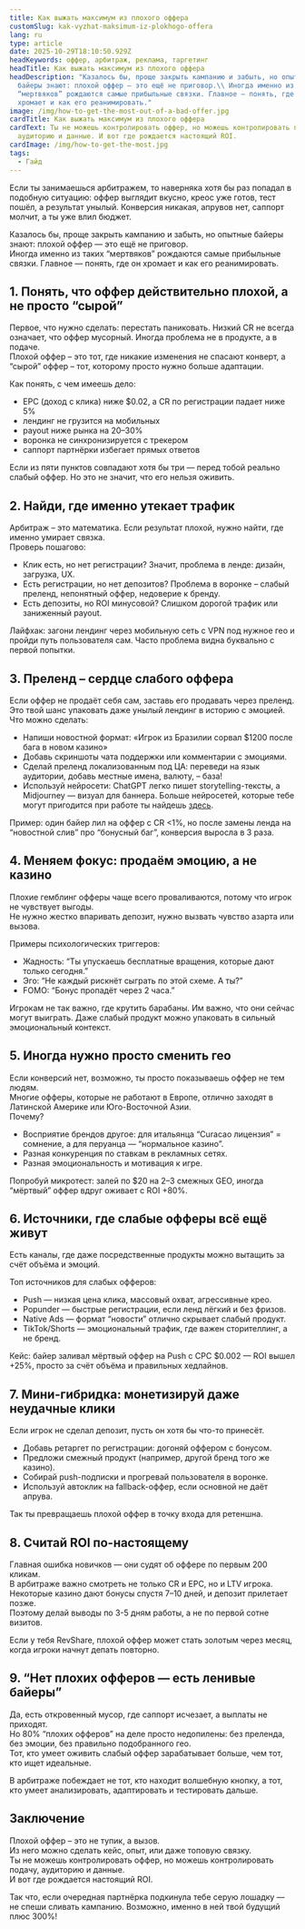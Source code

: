 ```yaml
---
title: Как выжать максимум из плохого оффера
customSlug: kak-vyzhat-maksimum-iz-plokhogo-offera
lang: ru
type: article
date: 2025-10-29T18:10:50.929Z
headKeywords: оффер, арбитраж, реклама, таргетинг
headTitle: Как выжать максимум из плохого оффера
headDescription: "Казалось бы, проще закрыть кампанию и забыть, но опытные
  байеры знают: плохой оффер — это ещё не приговор.\\ Иногда именно из таких
  “мертвяков” рождаются самые прибыльные связки. Главное — понять, где он
  хромает и как его реанимировать."
image: /img/how-to-get-the-most-out-of-a-bad-offer.jpg
cardTitle: Как выжать максимум из плохого оффера
cardText: Ты не можешь контролировать оффер, но можешь контролировать подачу,
  аудиторию и данные. И вот где рождается настоящий ROI.
cardImage: /img/how-to-get-the-most.jpg
tags:
  - Гайд
---
```



Если ты занимаешься арбитражем, то наверняка хотя бы раз попадал в подобную ситуацию: оффер выглядит вкусно, креос уже готов, тест пошёл, а результат унылый. Конверсия никакая, апрувов нет, саппорт молчит, а ты уже влил бюджет. 

Казалось бы, проще закрыть кампанию и забыть, но опытные байеры знают: плохой оффер — это ещё не приговор.\
Иногда именно из таких “мертвяков” рождаются самые прибыльные связки. Главное — понять, где он хромает и как его реанимировать.



## 1. Понять, что оффер действительно плохой, а не просто “сырой”

Первое, что нужно сделать: перестать паниковать. Низкий CR не всегда означает, что оффер мусорный. Иногда проблема не в продукте, а в подаче.\
Плохой оффер – это тот, где никакие изменения не спасают конверт, а “сырой” оффер – тот, которому просто нужно больше адаптации.

Как понять, с чем имеешь дело:

* EPC (доход с клика) ниже $0.02, а CR по регистрации падает ниже 5%
* лендинг не грузится на мобильных
* payout ниже рынка на 20–30%
* воронка не синхронизируется с трекером
* саппорт партнёрки избегает прямых ответов

Если из пяти пунктов совпадают хотя бы три — перед тобой реально слабый оффер. Но это не значит, что его нельзя оживить.



## 2. Найди, где именно утекает трафик

Арбитраж – это математика. Если результат плохой, нужно найти, где именно умирает связка.\
Проверь пошагово:

* Клик есть, но нет регистрации? Значит, проблема в ленде: дизайн, загрузка, UX.
* Есть регистрации, но нет депозитов? Проблема в воронке – слабый преленд, непонятный оффер, недоверие к бренду.
* Есть депозиты, но ROI минусовой? Слишком дорогой трафик или заниженный payout.

Лайфхак: загони лендинг через мобильную сеть с VPN под нужное гео и пройди путь пользователя сам. Часто проблема видна буквально с первой попытки.



## 3. Преленд – сердце слабого оффера

Если оффер не продаёт себя сам, заставь его продавать через преленд.\
Это твой шанс упаковать даже унылый лендинг в историю с эмоцией.\
Что можно сделать:

* Напиши новостной формат: «Игрок из Бразилии сорвал $1200 после бага в новом казино»
* Добавь скриншоты чата поддержки или комментарии с эмоциями.
* Сделай преленд локализованным под ЦА: переведи на язык аудитории, добавь местные имена, валюту, – база!
* Используй нейросети: ChatGPT легко пишет storytelling-тексты, а Midjourney — визуал для баннера. Больше нейросетей, которые тебе могут пригодится при работе ты найдешь [здесь](https://trafflab.io/ru/blog/top-25-neirosetei-dlya-tvoyei-raboty/).

Пример: один байер лил на оффер с CR <1%, но после замены ленда на “новостной слив” про “бонусный баг”, конверсия выросла в 3 раза.



## 4. Меняем фокус: продаём эмоцию, а не казино

Плохие гемблинг офферы чаще всего проваливаются, потому что игрок не чувствует выгоды.\
Не нужно жестко впаривать депозит, нужно вызвать чувство азарта или вызова.

Примеры психологических триггеров:

* Жадность: “Ты упускаешь бесплатные вращения, которые дают только сегодня.”
* Эго: “Не каждый рискнёт сыграть по этой схеме. А ты?”
* FOMO: “Бонус пропадёт через 2 часа.”

Игрокам не так важно, где крутить барабаны. Им важно, что они сейчас могут выиграть. Даже слабый продукт можно упаковать в сильный эмоциональный контекст.



## 5. Иногда нужно просто сменить гео

Если конверсий нет, возможно, ты просто показываешь оффер не тем людям.\
Многие офферы, которые не работают в Европе, отлично заходят в Латинской Америке или Юго-Восточной Азии.\
Почему?

* Восприятие брендов другое: для итальянца “Curacao лицензия” = сомнение, а для перуанца — “нормальное казино”.
* Разная конкуренция по ставкам в рекламных сетях.
* Разная эмоциональность и мотивация к игре.

Попробуй микротест: залей по $20 на 2–3 смежных GEO, иногда “мёртвый” оффер вдруг оживает с ROI +80%.



## 6. Источники, где слабые офферы всё ещё живут

Есть каналы, где даже посредственные продукты можно вытащить за счёт объёма и эмоций.

Топ источников для слабых офферов:

* Push — низкая цена клика, массовый охват, агрессивные крео.
* Popunder — быстрые регистрации, если ленд лёгкий и без фризов.
* Native Ads — формат “новости” отлично скрывает слабый продукт.
* TikTok/Shorts — эмоциональный трафик, где важен сторителлинг, а не бренд.

Кейс: байер заливал мёртвый оффер на Push с CPC $0.002 — ROI вышел +25%, просто за счёт объёма и правильных хедлайнов.



## 7. Мини-гибридка: монетизируй даже неудачные клики

Если игрок не сделал депозит, пусть он хотя бы что-то принесёт.

* Добавь ретаргет по регистрации: догоняй оффером с бонусом.
* Предложи смежный продукт (например, другой бренд того же казино).
* Собирай push-подписки и прогревай пользователя в воронке.
* Используй автоклик на fallback-оффер, если основной не даёт апрува.

Так ты превращаешь плохой оффер в точку входа для ретеншна.



## 8. Считай ROI по-настоящему

Главная ошибка новичков — они судят об оффере по первым 200 кликам.\
В арбитраже важно смотреть не только CR и EPC, но и LTV игрока.\
Некоторые казино дают бонусы спустя 7–10 дней, и депозит прилетает позже.\
Поэтому делай выводы по 3-5 дням работы, а не по первой сотне визитов.

Если у тебя RevShare, плохой оффер может стать золотым через месяц, когда игроки начнут депать повторно.



## 9. “Нет плохих офферов — есть ленивые байеры”

Да, есть откровенный мусор, где саппорт исчезает, а выплаты не приходят.\
Но 80% “плохих офферов” на деле просто недопилены: без преленда, без эмоции, без правильно подобранного гео.\
Тот, кто умеет оживить слабый оффер зарабатывает больше, чем тот, кто ищет идеальные.

В арбитраже побеждает не тот, кто находит волшебную кнопку, а тот, кто умеет анализировать, адаптировать и тестировать дальше.



## Заключение

Плохой оффер – это не тупик, а вызов.\
Из него можно сделать кейс, опыт, или даже топовую связку.\
Ты не можешь контролировать оффер, но можешь контролировать подачу, аудиторию и данные.\
И вот где рождается настоящий ROI.

Так что, если очередная партнёрка подкинула тебе серую лошадку — не спеши сливать кампанию. Возможно, именно в ней твой будущий плюс 300%!